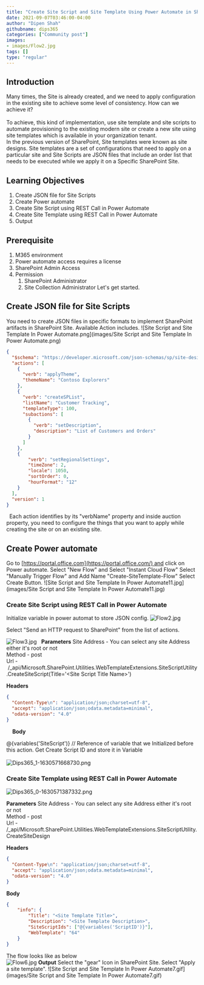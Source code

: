 ```yaml
---
title: "Create Site Script and Site Template Using Power Automate in SharePoint"
date: 2021-09-07T03:46:00-04:00
author: "Dipen Shah"
githubname: dips365
categories: ["Community post"]
images:
- images/Flow2.jpg
tags: []
type: "regular"
---
```


## Introduction

Many times, the Site is already created, and we need to apply
configuration in the existing site to achieve some level of consistency.
How can we achieve it?\
\
To achieve, this kind of implementation, use site template and site
scripts to automate provisioning to the existing modern site or create a
new site using site templates which is available in your organization
tenant.
\
In the previous version of SharePoint, Site templates were known as site
designs.
Site templates are a set of configurations that need to apply on a
particular site and Site Scripts are JSON files that include an order
list that needs to be executed while we apply it on a Specific
SharePoint Site.


## Learning Objectives

1.  Create JSON file for Site Scripts
2.  Create Power automate
3.  Create Site Script using REST Call in Power Automate
4.  Create Site Template using REST Call in Power Automate
5.  Output

## Prerequisite

1.  M365 environment
2.  Power automate access requires a license
3.  SharePoint Admin Access
4.  Permission
    1.  SharePoint Administrator
    2.  Site Collection Administrator
Let's get started.


## Create JSON file for Site Scripts 

You need to create JSON files in specific formats to implement
SharePoint artifacts in SharePoint Site.
Available Action includes.
![Site Script and Site Template In Power Automate.png](images/Site Script and Site Template In Power Automate.png)
 
```json
{
  "$schema": "https://developer.microsoft.com/json-schemas/sp/site-design-script-actions.schema.json",
  "actions": [
    {
      "verb": "applyTheme",
      "themeName": "Contoso Explorers"
    },
    {
      "verb": "createSPList",
      "listName": "Customer Tracking",
      "templateType": 100,
      "subactions": [
        {
          "verb": "setDescription",
          "description": "List of Customers and Orders"
        }
      ]
    },
    {
        "verb": "setRegionalSettings",
        "timeZone": 2,
        "locale": 1050,
        "sortOrder": 0,
        "hourFormat": "12"
    }
  ],
  "version": 1
}
```
 
Each action identifies by its "verbName" property and inside auction
property, you need to configure the things that you want to apply while
creating the site or on an existing site.
 
## Create Power automate 


Go to [https://portal.office.com](https://portal.office.com/) and click
on Power automate.
Select  "New Flow" and Select "Instant Cloud Flow"
Select "Manually Trigger Flow" and Add Name "Create-SiteTemplate-Flow"
Select  Create Button.
![Site Script and Site Template In Power Automate11.jpg](images/Site Script and Site Template In Power Automate11.jpg)
 
### Create Site Script using REST Call in Power Automate

Initialize variable in power automat to store JSON config.
![Flow2.jpg](images/Flow2.jpg)

Select "Send an HTTP request to SharePoint" from the list of actions.

![Flow3.jpg](images/Flow3.jpg)
 
**Parameters**
Site Address - You can select any site Address either it's root or not\
Method - post\
Url
- /\_api/Microsoft.SharePoint.Utilities.WebTemplateExtensions.SiteScriptUtility.CreateSiteScript(Title='\<Site
Script Title Name>')

**Headers**
 
```json
{
  "Content-Type\n": "application/json;charset=utf-8",
  "accept": "application/json;odata.metadata=minimal",
  "odata-version": "4.0"
}
```
 
 
**Body**

@{variables('SiteScript')} // Reference of variable that we
Initialized before this action.
Get Create Script ID and store it in Variable\
\
![Dips365_1-1630571668730.png](images/Dips365_1-1630571668730.png)


### Create Site Template using REST Call in Power Automate

![Dips365_0-1630571387332.png](images/Dips365_0-1630571387332.png)

**Parameters**
Site Address - You can select any site Address either it's root or not\
Method - post\
Url -
/\_api/Microsoft.SharePoint.Utilities.WebTemplateExtensions.SiteScriptUtility.CreateSiteDesign
 

**Headers**

```json
{
  "Content-Type\n": "application/json;charset=utf-8",
  "accept": "application/json;odata.metadata=minimal",
  "odata-version": "4.0"
}
```

**Body**

```json
{
    "info": {
        "Title": "<Site Template Title>",
        "Description": "<Site Template Description>",
        "SiteScriptIds": ["@{variables('ScriptID')}"],
        "WebTemplate": "64"
    }
}
```

The flow looks like as below\
![Flow6.jpg](images/Flow6.jpg)
**Output**
Select  the "gear" Icon in SharePoint Site.
Select  "Apply a site template".
![Site Script and Site Template In Power Automate7.gif](images/Site Script and Site Template In Power Automate7.gif)
 